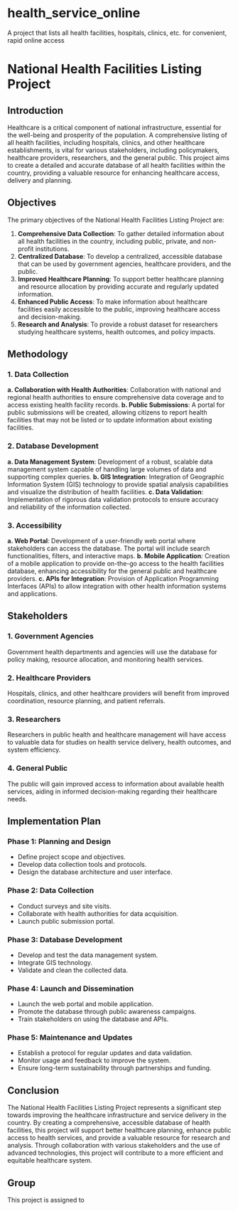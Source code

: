 # health_service_online
A project that lists all health facilities, hospitals, clinics, etc. for convenient, rapid online access


# National Health Facilities Listing Project

## Introduction
Healthcare is a critical component of national infrastructure, essential for the well-being and prosperity of the population. A comprehensive listing of all health facilities, including hospitals, clinics, and other healthcare establishments, is vital for various stakeholders, including policymakers, healthcare providers, researchers, and the general public. This project aims to create a detailed and accurate database of all health facilities within the country, providing a valuable resource for enhancing healthcare access, delivery and planning.

## Objectives
The primary objectives of the National Health Facilities Listing Project are:

1. **Comprehensive Data Collection**: To gather detailed information about all health facilities in the country, including public, private, and non-profit institutions.
2. **Centralized Database**: To develop a centralized, accessible database that can be used by government agencies, healthcare providers, and the public.
3. **Improved Healthcare Planning**: To support better healthcare planning and resource allocation by providing accurate and regularly updated information.
4. **Enhanced Public Access**: To make information about healthcare facilities easily accessible to the public, improving healthcare access and decision-making.
5. **Research and Analysis**: To provide a robust dataset for researchers studying healthcare systems, health outcomes, and policy impacts.

## Methodology

### 1. Data Collection
**a. Collaboration with Health Authorities**: Collaboration with national and regional health authorities to ensure comprehensive data coverage and to access existing health facility records.
**b. Public Submissions**: A portal for public submissions will be created, allowing citizens to report health facilities that may not be listed or to update information about existing facilities.

### 2. Database Development
**a. Data Management System**: Development of a robust, scalable data management system capable of handling large volumes of data and supporting complex queries.
**b. GIS Integration**: Integration of Geographic Information System (GIS) technology to provide spatial analysis capabilities and visualize the distribution of health facilities.
**c. Data Validation**: Implementation of rigorous data validation protocols to ensure accuracy and reliability of the information collected.

### 3. Accessibility
**a. Web Portal**: Development of a user-friendly web portal where stakeholders can access the database. The portal will include search functionalities, filters, and interactive maps.
**b. Mobile Application**: Creation of a mobile application to provide on-the-go access to the health facilities database, enhancing accessibility for the general public and healthcare providers.
**c. APIs for Integration**: Provision of Application Programming Interfaces (APIs) to allow integration with other health information systems and applications.

## Stakeholders
### 1. Government Agencies
Government health departments and agencies will use the database for policy making, resource allocation, and monitoring health services.
### 2. Healthcare Providers
Hospitals, clinics, and other healthcare providers will benefit from improved coordination, resource planning, and patient referrals.
### 3. Researchers
Researchers in public health and healthcare management will have access to valuable data for studies on health service delivery, health outcomes, and system efficiency.
### 4. General Public
The public will gain improved access to information about available health services, aiding in informed decision-making regarding their healthcare needs.

## Implementation Plan
### Phase 1: Planning and Design
- Define project scope and objectives.
- Develop data collection tools and protocols.
- Design the database architecture and user interface.

### Phase 2: Data Collection
- Conduct surveys and site visits.
- Collaborate with health authorities for data acquisition.
- Launch public submission portal.

### Phase 3: Database Development
- Develop and test the data management system.
- Integrate GIS technology.
- Validate and clean the collected data.

### Phase 4: Launch and Dissemination
- Launch the web portal and mobile application.
- Promote the database through public awareness campaigns.
- Train stakeholders on using the database and APIs.

### Phase 5: Maintenance and Updates
- Establish a protocol for regular updates and data validation.
- Monitor usage and feedback to improve the system.
- Ensure long-term sustainability through partnerships and funding.

## Conclusion
The National Health Facilities Listing Project represents a significant step towards improving the healthcare infrastructure and service delivery in the country. By creating a comprehensive, accessible database of health facilities, this project will support better healthcare planning, enhance public access to health services, and provide a valuable resource for research and analysis. Through collaboration with various stakeholders and the use of advanced technologies, this project will contribute to a more efficient and equitable healthcare system.


## Group
This project is assigned to
